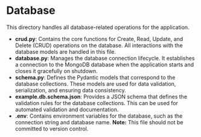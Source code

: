 # Database

This directory handles all database-related operations for the application.

- **crud.py**: Contains the core functions for Create, Read, Update, and Delete (CRUD) operations on the database. All interactions with the database models are handled in this file.
- **database.py**: Manages the database connection lifecycle. It establishes a connection to the MongoDB database when the application starts and closes it gracefully on shutdown.
- **schema.py**: Defines the Pydantic models that correspond to the database collections. These models are used for data validation, serialization, and ensuring data consistency.
- **example.db.schema.json**: Provides a JSON schema that defines the validation rules for the database collections. This can be used for automated validation and documentation.
- **.env**: Contains environment variables for the database, such as the connection string and database name. **Note:** This file should not be committed to version control.